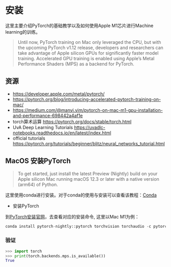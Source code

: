 # 安装

这里主要介绍PyTorch的基础教学以及如何使用Apple M1芯片进行Machine learning的训练。

> Until now, PyTorch training on Mac only leveraged the CPU, but with the upcoming PyTorch v1.12 release, developers and researchers can take advantage of Apple silicon GPUs for significantly faster model training.
> Accelerated GPU training is enabled using Apple’s Metal Performance Shaders (MPS) as a backend for PyTorch.

## 资源
* <https://developer.apple.com/metal/pytorch/>
* <https://pytorch.org/blog/introducing-accelerated-pytorch-training-on-mac/>
* <https://medium.com/@manyi.yim/pytorch-on-mac-m1-gpu-installation-and-performance-698442a4af1e>
* torch算术运算 <https://pytorch.org/docs/stable/torch.html>
* UvA Deep Learning Tutorials <https://uvadlc-notebooks.readthedocs.io/en/latest/index.html>
* official tutorials <https://pytorch.org/tutorials/beginner/blitz/neural_networks_tutorial.html>


## MacOS 安装PyTorch

> To get started, just install the latest Preview (Nightly) build on your Apple silicon Mac running macOS 12.3 or later with a native version (arm64) of Python.

这里使用conda进行安装。对于conda的使用与安装可以查看该教程：[Conda](/coding-tips/conda)

* 安装PyTorch

到[PyTorch安装官网](https://pytorch.org/get-started/locally/)，去查看对应的安装命令, 这里以Mac M1为例：

```python
conda install pytorch-nightly::pytorch torchvision torchaudio -c pytorch-nightly
```

### 验证
``` python
>>> import torch
>>> print(torch.backends.mps.is_available())
True
```

